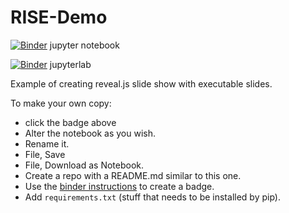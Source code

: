 # RISE-Demo

[![Binder](https://mybinder.org/badge_logo.svg)](https://mybinder.org/v2/gh/fm75/RISE-Demo/PUG-Princeton-6-10-2019?filepath=RISE-Demo.ipynb) jupyter notebook

[![Binder](https://mybinder.org/badge_logo.svg)](https://mybinder.org/v2/gh/fm75/RISE-Demo/PUG-Princeton-6-10-2019?urlpath=lab/tree/RISE-Demo.ipynb) jupyterlab

Example of creating reveal.js slide show with executable slides.

To make your own copy: 
- click the badge above
- Alter the notebook as you wish.
- Rename it.
- File, Save
- File, Download as Notebook.
- Create a repo with a README.md similar to this one.
- Use the [binder instructions](https://mybinder.org/) to create a badge.
- Add `requirements.txt` (stuff that needs to be installed by pip).

